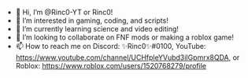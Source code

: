 - 👋 Hi, I’m @Rinc0-YT or Rinc0!
- 👀 I’m interested in gaming, coding, and scripts!
- 🌱 I’m currently learning science and video editing!
- 💞️ I’m looking to collaborate on FNF mods or making a roblox game!
- 📫 How to reach me on Discord: ✨Rinc0✨#0100, YouTube: https://www.youtube.com/channel/UCHfpleYVubd3iIGpmrx8QDA, or Roblox: https://www.roblox.com/users/1520768279/profile
